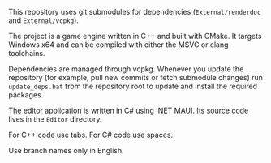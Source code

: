 This repository uses git submodules for dependencies (`External/renderdoc` and `External/vcpkg`).

The project is a game engine written in C++ and built with CMake. It targets Windows x64 and can be compiled with either the MSVC or clang toolchains.

Dependencies are managed through vcpkg. Whenever you update the repository (for example, pull new commits or fetch submodule changes) run `update_deps.bat` from the repository root to update and install the required packages.

The editor application is written in C# using .NET MAUI. Its source code lives in the `Editor` directory.

For C++ code use tabs. For C# code use spaces.

Use branch names only in English.
